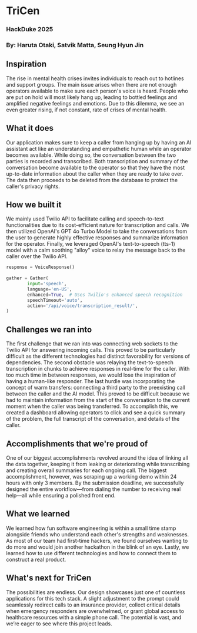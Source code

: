 # TriCen
### HackDuke 2025
### By: Haruta Otaki, Satvik Matta, Seung Hyun Jin

## Inspiration
The rise in mental health crises invites individuals to reach out to hotlines and support groups. The main issue arises when there are not enough operators available to make sure each person's voice is heard. People who are put on hold will most likely hang up, leading to bottled feelings and amplified negative feelings and emotions. Due to this dilemma, we see an even greater rising, if not constant, rate of crises of mental health.

## What it does

Our application makes sure to keep a caller from hanging up by having an AI assistant act like an understanding and empathetic human while an operator becomes available. While doing so, the conversation between the two parties is recorded and transcribed. Both transcription and summary of the conversation become available to the operator so that they have the most up-to-date information about the caller when they are ready to take over. The data then proceeds to be deleted from the database to protect the caller's privacy rights.  

## How we built it

We mainly used Twilio API to facilitate calling and speech-to-text functionalities due to its cost-efficient nature for transcription and calls. We then utilized OpenAI's GPT 4o Turbo Model to take the conversations from the user to generate highly effective responses and summarize information for the operator. Finally, we leveraged OpenAI's text-to-speech (tts-1) model with a calm soothing "alloy" voice to relay the message back to the caller over the Twilio API.

```python
response = VoiceResponse()
 
gather = Gather(
        input='speech',
        language='en-US',
        enhanced=True,  # Uses Twilio's enhanced speech recognition
        speechTimeout='auto', 
        action='/api/voice/transcription_result/',  
)
```

## Challenges we ran into

The first challenge that we ran into was connecting web sockets to the Twilio API for answering incoming calls. This proved to be particularly difficult as the different technologies had distinct favorability for versions of dependencies. The second obstacle was relaying the text-to-speech transcription in chunks to achieve responses in real-time for the caller. With too much time in between responses, we would lose the inspiration of having a human-like responder. The last hurdle was incorporating the concept of warm transfers: connecting a third party to the preexisting call between the caller and the AI model. This proved to be difficult because we had to maintain information from the start of the conversation to the current moment when the caller was being transferred. To accomplish this, we created a dashboard allowing operators to click and see a quick summary of the problem, the full transcript of the conversation, and details of the caller.

## Accomplishments that we're proud of

One of our biggest accomplishments revolved around the idea of linking all the data together, keeping it from leaking or deteriorating while transcribing and creating overall summaries for each ongoing call. The biggest accomplishment, however, was scraping up a working demo within 24 hours with only 3 members. By the submission deadline, we successfully designed the entire workflow—from dialing the number to receiving real help—all while ensuring a polished front end.

## What we learned

We learned how fun software engineering is within a small time stamp alongside friends who understand each other's strengths and weaknesses. As most of our team had first-time hackers, we found ourselves wanting to do more and would join another hackathon in the blink of an eye. Lastly, we learned how to use different technologies and how to connect them to construct a real product.

## What's next for TriCen
The possibilities are endless. Our design showcases just one of countless applications for this tech stack. A slight adjustment to the prompt could seamlessly redirect calls to an insurance provider, collect critical details when emergency responders are overwhelmed, or grant global access to healthcare resources with a simple phone call. The potential is vast, and we’re eager to see where this project leads.